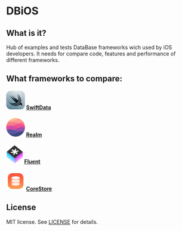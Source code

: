 
# DBiOS

## What is it?

Hub of examples and tests DataBase frameworks wich used by iOS developers.
It needs for compare code, features and performance of different frameworks.

## What frameworks to compare:

#### ![SwiftData](Docs/SwiftData.png) [SwiftData](https://developer.apple.com/documentation/SwiftData)
#### ![Realm](Docs/Realm.png) [Realm](https://github.com/realm/realm-swift)
#### ![Fluent](Docs/Fluent.png) [Fluent](https://github.getafreenode.com/vapor/fluent-sqlite-driver)
#### ![CoreStore](Docs/CoreStore.png) [CoreStore](https://github.com/JohnEstropia/CoreStore)

## License

MIT license. See [LICENSE](LICENSE) for details.
